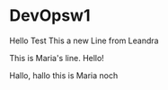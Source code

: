 # DevOpsw1
Hello Test
This a new Line from Leandra

This is Maria's line. Hello!

Hallo, hallo this is Maria noch